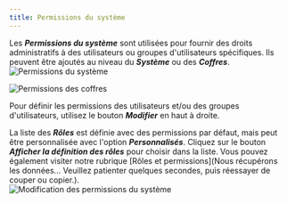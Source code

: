 ```yaml
---
title: Permissions du système
---
```

Les ***Permissions du système*** sont utilisées pour fournir des droits administratifs à des utilisateurs ou groupes d'utilisateurs spécifiques. Ils peuvent être ajoutés au niveau du ***Système*** ou des ***Coffres***.  
![Permissions du système](https://webdevolutions.azureedge.net/docs/fr/hub/Hub4122.png) 

![Permissions des coffres](https://webdevolutions.azureedge.net/docs/fr/hub/Hub2016.png) 

Pour définir les permissions des utilisateurs et/ou des groupes d'utilisateurs, utilisez le bouton ***Modifier*** en haut à droite.  

La liste des ***Rôles*** est définie avec des permissions par défaut, mais peut être personnalisée avec l'option ***Personnalisés***. Cliquez sur le bouton ***Afficher la définition des rôles*** pour choisir dans la liste. Vous pouvez également visiter notre rubrique [Rôles et permissions](Nous récupérons les données... Veuillez patienter quelques secondes, puis réessayer de couper ou copier.).  
![Modification des permissions du système](https://webdevolutions.azureedge.net/docs/fr/hub/Hub4123.png) 